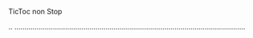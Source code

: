 TicToc non Stop

..
..................................................................................................................